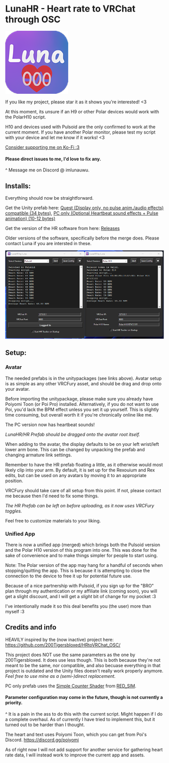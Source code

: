 # LunaHR - Heart rate to VRChat through OSC 

<img src="app_icon.png" width="200" height="200" />

If you like my project, please star it as it shows you're interested! <3

At this moment, its unsure if an H9 or other Polar devices would work with the PolarH10 script.

H10 and devices used with Pulsoid are the only confirmed to work at the current moment.
If you have another Polar monitor, please test my script with your device and let me know if it works! <3

[Consider supporting me on Ko-Fi :3](https://ko-fi.com/imlunauwu)

#### Please direct issues to me, I'd love to fix any.
^ Message me on Discord @ imlunauwu.

## Installs:

Everything should now be straightforward.

Get the Unity prefab here: [Quest (Display only, no pulse anim./audio effects) compatible (34 bytes)](https://github.com/ImLunaUwU/LunaHR/blob/main/LunaHR%20(Uses%20more%20parameters%2C%20but%20works%20with%20quest).unitypackage), [PC only (Optional Heartbeat sound effects + Pulse animation) (10-12 bytes)](https://github.com/ImLunaUwU/LunaHR/blob/main/LunaHR%20(Optimized%20for%20PC%2C%20has%20fancy%20features%2C%20not%20quest%20compatible).unitypackage)

Get the version of the HR software from here: [Releases](https://github.com/ImLunaUwU/LunaHR/releases)

Older versions of the software, specifically before the merge does. Please contact Luna if you are intersted in these.

![Image of the executable](LunaHRexe.png)
## Setup:

### Avatar
The needed prefabs is in the unitypackages (see links above). Avatar setup is as simple as any other VRCFury asset, and should be drag and drop onto your avatar.

Before importing the unitypackage, please make sure you already have Poiyomi Toon (or Poi Pro) installed.
Alternatively, if you do not want to use Poi, you'd lack the BPM effect unless you set it up yourself.
This is slightly time consuming, but overall worth it if you're chronically online like me.

The PC version now has heartbeat sounds!

*LunaHR/HR Prefab should be dragged onto the avatar root itself.*

When adding to the avatar, the display defaults to be on your left wrist/left lower arm bone. This can be changed by unpacking the prefab and changing armature link settings.

Remember to have the HR prefab floating a little, as it otherwise would most likely clip into your arm. By default, it is set up for the Rexouium and Rex edits, but can be used on any avatars by moving it to an appropriate position.

VRCFury should take care of all setup from this point. If not, please contact me because then I'd need to fix some things.

*The HR Prefab can be left on before uploading, as it now uses VRCFury toggles.*

Feel free to customize materials to your liking.

### Unified App
There is now a unified app (merged) which brings both the Pulsoid version and the Polar H10 version of this program into one.
This was done for the sake of convenience and to make things simpler for people to start using.

Note: The Polar version of the app may hang for a handful of seconds when stopping/quitting the app. This is because it is attempting to close the connection to the device to free it up for potential future use.

Because of a nice partnership with Pulsoid, if you sign up for the "BRO" plan through my authentication or my affiliate link (coming soon), you will get a slight discount, and I will get a *slight* bit of change for my pocket :3

I've intentionally made it so this deal benefits you (the user) more than myself :3

## Credits and info
HEAVILY inspired by the (now inactive) project here: https://github.com/200Tigersbloxed/HRtoVRChat_OSC/

This project does NOT use the same parameters as the one by 200Tigersbloxed. It does use less though.
This is both because they're not meant to be the same, nor compatible, and also becuase everything in that project is outdated and the Unity files doesn't really work properly anymore.
*Feel free to use mine as a (semi-)direct replacement.*

PC only prefab uses the [Simple Counter Shader](https://www.patreon.com/posts/simple-counter-62864361) from [RED_SIM](https://www.patreon.com/red_sim).

#### Parameter configuration may come in the future, though is not currently a priority. 

^ It is a pain in the ass to do this with the current script. Might happen if I do a complete overhaul. As of currently I have tried to implement this, but it turned out to be harder than I thought.

The heart and text uses Poiyomi Toon, which you can get from Poi's Discord. https://discord.gg/poiyomi

As of right now I will not add support for another service for gathering heart rate data, I will instead work to improve the current app and assets.